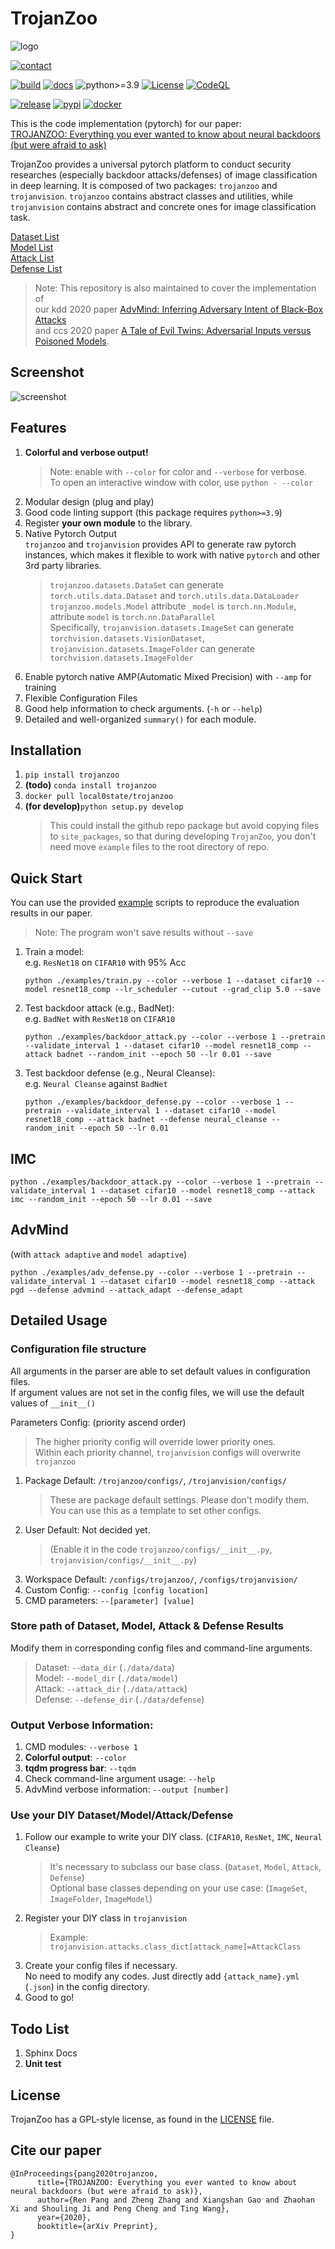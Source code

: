 # TrojanZoo
![logo](https://github.com/ain-soph/trojanzoo/raw/master/docs/source/_static/img/trojanzoo-logo-readme.svg)

[![contact](https://img.shields.io/badge/contact-rbp5354@psu.edu-yellow)](mailto:rbp5354@psu.edu)

[![build](https://github.com/ain-soph/trojanzoo/workflows/build/badge.svg)](https://github.com/ain-soph/trojanzoo/actions?query=workflow%3Abuild)
[![docs](https://github.com/ain-soph/trojanzoo/workflows/docs/badge.svg)](https://ain-soph.github.io/trojanzoo/)
![python>=3.9](https://img.shields.io/badge/python->=3.9-informational.svg)
[![License](https://img.shields.io/github/license/ain-soph/trojanzoo)](https://opensource.org/licenses/GPL-3.0)
[![CodeQL](https://github.com/ain-soph/trojanzoo/workflows/CodeQL/badge.svg)](https://github.com/ain-soph/trojanzoo/actions?query=workflow%3ACodeQL)

[![release](https://img.shields.io/github/v/release/ain-soph/trojanzoo)](https://github.com/ain-soph/trojanzoo/releases)
[![pypi](https://img.shields.io/pypi/v/trojanzoo)](https://pypi.org/project/trojanzoo/)
[![docker](https://img.shields.io/pypi/v/trojanzoo?label=docker)](https://hub.docker.com/r/local0state/trojanzoo)
<!-- [![conda](https://img.shields.io/pypi/v/trojanzoo?label=conda)](https://anaconda.org/anaconda/trojanzoo) -->

This is the code implementation (pytorch) for our paper:  
[TROJANZOO: Everything you ever wanted to know about neural backdoors (but were afraid to ask)](https://arxiv.org/abs/2012.09302)

TrojanZoo provides a universal pytorch platform to conduct security researches (especially backdoor attacks/defenses) of image classification in deep learning. It is composed of two packages: `trojanzoo` and `trojanvision`. `trojanzoo` contains abstract classes and utilities, while `trojanvision` contains abstract and concrete ones for image classification task. 

[Dataset List](https://github.com/ain-soph/trojanzoo/blob/master/trojanvision/datasets/__init__.py)  
[Model List](https://github.com/ain-soph/trojanzoo/blob/master/trojanvision/models/__init__.py)  
[Attack List](https://github.com/ain-soph/trojanzoo/blob/master/trojanvision/attacks/__init__.py)  
[Defense List](https://github.com/ain-soph/trojanzoo/blob/master/trojanvision/defenses/__init__.py)

> Note: This repository is also maintained to cover the implementation of  
> our kdd 2020 paper [AdvMind: Inferring Adversary Intent of Black-Box Attacks](https://arxiv.org/abs/2006.09539)  
> and ccs 2020 paper [A Tale of Evil Twins: Adversarial Inputs versus Poisoned Models](https://arxiv.org/abs/1911.01559).

## Screenshot
![screenshot](https://github.com/ain-soph/trojanzoo/raw/master/docs/source/_static/img/screenshot.png)


## Features
1. **Colorful and verbose output!**
   > Note: enable with `--color` for color and `--verbose` for verbose.  
   To open an interactive window with color, use `python - --color`
2. Modular design (plug and play)
3. Good code linting support (this package requires `python>=3.9`)
4. Register **your own module** to the library.
5. Native Pytorch Output  
   `trojanzoo` and `trojanvision` provides API to generate raw pytorch instances, which makes it flexible to work with native `pytorch` and other 3rd party libraries.
   > `trojanzoo.datasets.DataSet` can generate `torch.utils.data.Dataset` and `torch.utils.data.DataLoader`  
   > `trojanzoo.models.Model` attribute `_model` is `torch.nn.Module`, attribute `model` is `torch.nn.DataParallel`  
   > Specifically, `trojanvision.datasets.ImageSet` can generate `torchvision.datasets.VisionDataset`, `trojanvision.datasets.ImageFolder` can generate `torchvision.datasets.ImageFolder`
6. Enable pytorch native AMP(Automatic Mixed Precision) with `--amp` for training
7. Flexible Configuration Files
8. Good help information to check arguments. (`-h` or `--help`)
9. Detailed and well-organized `summary()` for each module.

## Installation
1. `pip install trojanzoo`  
2. **(todo)** `conda install trojanzoo`  
3. `docker pull local0state/trojanzoo`  
4. **(for develop)**`python setup.py develop`  
    > This could install the github repo package but avoid copying files to `site_packages`, so that during developing `TrojanZoo`, you don't need move `example` files to the root directory of repo.  

## Quick Start

You can use the provided [example](https://github.com/ain-soph/trojanzoo/tree/master/examples) scripts to reproduce the evaluation results in our paper.  
> Note: The program won't save results without `--save`  
1. Train a model:  
    e.g. `ResNet18` on `CIFAR10` with 95% Acc
    ```python3
    python ./examples/train.py --color --verbose 1 --dataset cifar10 --model resnet18_comp --lr_scheduler --cutout --grad_clip 5.0 --save
    ```

2. Test backdoor attack (e.g., BadNet):  
    e.g. `BadNet` with `ResNet18` on `CIFAR10`
    ```python3
    python ./examples/backdoor_attack.py --color --verbose 1 --pretrain --validate_interval 1 --dataset cifar10 --model resnet18_comp --attack badnet --random_init --epoch 50 --lr 0.01 --save
    ```

3. Test backdoor defense (e.g., Neural Cleanse):  
    e.g. `Neural Cleanse` against `BadNet`
    ```python3
    python ./examples/backdoor_defense.py --color --verbose 1 --pretrain --validate_interval 1 --dataset cifar10 --model resnet18_comp --attack badnet --defense neural_cleanse --random_init --epoch 50 --lr 0.01
    ```
## IMC
```python3
python ./examples/backdoor_attack.py --color --verbose 1 --pretrain --validate_interval 1 --dataset cifar10 --model resnet18_comp --attack imc --random_init --epoch 50 --lr 0.01 --save
```

## AdvMind
(with `attack adaptive` and `model adaptive`)
```python3
python ./examples/adv_defense.py --color --verbose 1 --pretrain --validate_interval 1 --dataset cifar10 --model resnet18_comp --attack pgd --defense advmind --attack_adapt --defense_adapt
```
## Detailed Usage
### Configuration file structure
All arguments in the parser are able to set default values in configuration files.  
If argument values are not set in the config files, we will use the default values of `__init__()`

Parameters Config: (priority ascend order)
> The higher priority config will override lower priority ones.  
> Within each priority channel, `trojanvision` configs will overwrite `trojanzoo`
1. Package Default: `/trojanzoo/configs/`, `/trojanvision/configs/`
   > These are package default settings. Please don't modify them.  
   > You can use this as a template to set other configs.
2. User Default: Not decided yet. 
   > (Enable it in the code `trojanzoo/configs/__init__.py`, `trojanvision/configs/__init__.py`)
3. Workspace Default: `/configs/trojanzoo/`, `/configs/trojanvision/`
4. Custom Config: `--config [config location]`
5. CMD parameters: `--[parameter] [value]`

### Store path of Dataset, Model, Attack & Defense Results  
Modify them in corresponding config files and command-line arguments. 
> Dataset: `--data_dir` (`./data/data`)  
> Model: `--model_dir` (`./data/model`)  
> Attack: `--attack_dir` (`./data/attack`)  
> Defense: `--defense_dir` (`./data/defense`)  


### Output Verbose Information:
1. CMD modules: `--verbose 1`
2. **Colorful output**: `--color`
3. **tqdm progress bar**: `--tqdm`
4. Check command-line argument usage: `--help`
5. AdvMind verbose information: `--output [number]`

### Use your DIY Dataset/Model/Attack/Defense
1. Follow our example to write your DIY class. (`CIFAR10`, `ResNet`, `IMC`, `Neural Cleanse`)
   > It's necessary to subclass our base class. (`Dataset`, `Model`, `Attack`, `Defense`)  
   > Optional base classes depending on your use case: (`ImageSet`, `ImageFolder`, `ImageModel`)
2. Register your DIY class in `trojanvision`
   > Example: `trojanvision.attacks.class_dict[attack_name]=AttackClass`
3. Create your config files if necessary.  
   No need to modify any codes. Just directly add `{attack_name}.yml` (`.json`) in the config directory.
4. Good to go!

## Todo List
1. Sphinx Docs  
2. **Unit test**

## License
TrojanZoo has a GPL-style license, as found in the [LICENSE](https://github.com/ain-soph/trojanzoo/blob/master/LICENSE) file.
## Cite our paper
```
@InProceedings{pang2020trojanzoo,
      title={TROJANZOO: Everything you ever wanted to know about neural backdoors (but were afraid to ask)}, 
      author={Ren Pang and Zheng Zhang and Xiangshan Gao and Zhaohan Xi and Shouling Ji and Peng Cheng and Ting Wang},
      year={2020},
      booktitle={arXiv Preprint},
}
```